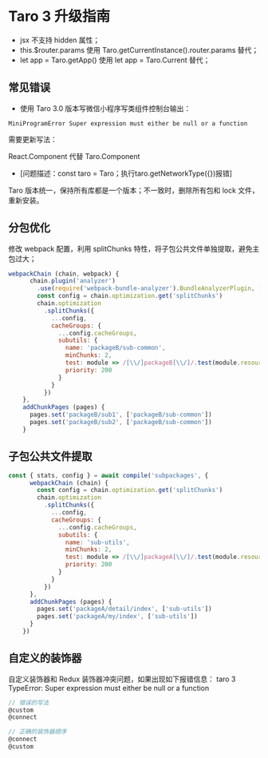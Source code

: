 # Taro 3 升级指南

- jsx 不支持 hidden 属性；
- this.$router.params 使用 Taro.getCurrentInstance().router.params 替代；
- let app = Taro.getApp() 使用 let app = Taro.Current 替代；

## 常见错误

- 使用 Taro 3.0 版本写微信小程序写类组件控制台输出：
  
`MiniProgramError Super expression must either be null or a function`

需要更新写法：

React.Component 代替 Taro.Component

- [问题描述：const taro = Taro；执行taro.getNetworkType({})报错]

Taro 版本统一，保持所有库都是一个版本；不一致时，删除所有包和 lock 文件，重新安装。

## 分包优化

修改 webpack 配置，利用 splitChunks 特性，将子包公共文件单独提取，避免主包过大；

```js
webpackChain (chain, webpack) {
      chain.plugin('analyzer')
        .use(require('webpack-bundle-analyzer').BundleAnalyzerPlugin, [])
        const config = chain.optimization.get('splitChunks')
        chain.optimization
          .splitChunks({
            ...config,
            cacheGroups: {
              ...config.cacheGroups,
              subutils: {
                name: 'packageB/sub-common',
                minChunks: 2,
                test: module => /[\\/]packageB[\\/]/.test(module.resource),
                priority: 200
              }
            }
          })
    },
    addChunkPages (pages) {
      pages.set('packageB/sub1', ['packageB/sub-common'])
      pages.set('packageB/sub2', ['packageB/sub-common'])
    }
```

## 子包公共文件提取

```js
const { stats, config } = await compile('subpackages', {
      webpackChain (chain) {
        const config = chain.optimization.get('splitChunks')
        chain.optimization
          .splitChunks({
            ...config,
            cacheGroups: {
              ...config.cacheGroups,
              subutils: {
                name: 'sub-utils',
                minChunks: 2,
                test: module => /[\\/]packageA[\\/]/.test(module.resource),
                priority: 200
              }
            }
          })
      },
      addChunkPages (pages) {
        pages.set('packageA/detail/index', ['sub-utils'])
        pages.set('packageA/my/index', ['sub-utils'])
      }
    })
```

## 自定义的装饰器

自定义装饰器和 Redux 装饰器冲突问题，如果出现如下报错信息：
taro 3 TypeError: Super expression must either be null or a function

```js
// 错误的写法
@custom
@connect

// 正确的装饰器顺序
@connect
@custom
```
